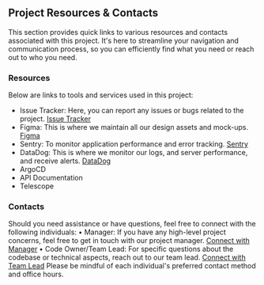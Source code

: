 ## Project Resources & Contacts

This section provides quick links to various resources and contacts associated
with this project. It's here to streamline your navigation and communication
process, so you can efficiently find what you need or reach out to who you need.

### Resources

Below are links to tools and services used in this project:
- Issue Tracker: Here, you can report any issues or bugs related to the project. [Issue Tracker](:issue_tracker_link)
- Figma: This is where we maintain all our design assets and mock-ups. [Figma](:figma_link)
- Sentry: To monitor application performance and error tracking. [Sentry](:sentry_link)
- DataDog: This is where we monitor our logs, and server performance, and receive alerts. [DataDog](:datadog_link)
- ArgoCD
- API Documentation
- Telescope

### Contacts

Should you need assistance or have questions, feel free to connect with the following individuals:
• Manager: If you have any high-level project concerns, feel free to get in touch with our project manager. [Connect with Manager](manager_link)
• Code Owner/Team Lead: For specific questions about the codebase or technical aspects, reach out to our team lead. [Connect with Team Lead](team_lead_link)
Please be mindful of each individual's preferred contact method and office hours.
